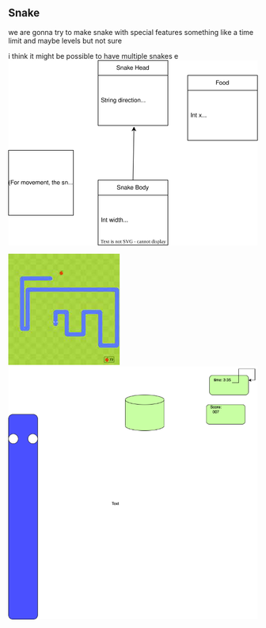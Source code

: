 ## Snake
we are gonna try to make snake with special features something like a time limit and maybe levels but not sure

i think it might be possible to have multiple snakes
e
![diagram](snakeclassdiagram.drawio.svg)

![snake](https://github.com/banananabusiness/project/blob/main/Images/Snake.png)
![snake](https://github.com/banananabusiness/project/blob/main/Images/Untitled%20Diagram.drawio.png)
